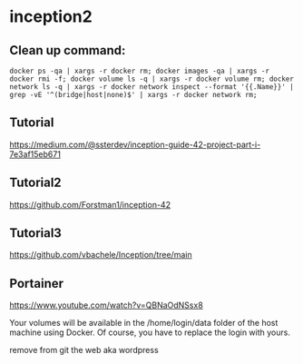 # inception2


## Clean up command:
```
docker ps -qa | xargs -r docker rm; docker images -qa | xargs -r docker rmi -f; docker volume ls -q | xargs -r docker volume rm; docker network ls -q | xargs -r docker network inspect --format '{{.Name}}' | grep -vE '^(bridge|host|none)$' | xargs -r docker network rm;
```

## Tutorial
https://medium.com/@ssterdev/inception-guide-42-project-part-i-7e3af15eb671


## Tutorial2
https://github.com/Forstman1/inception-42

## Tutorial3
https://github.com/vbachele/Inception/tree/main

## Portainer
https://www.youtube.com/watch?v=QBNaOdNSsx8


Your volumes will be available in the /home/login/data folder of the
host machine using Docker. Of course, you have to replace the login
with yours.


remove from git the web aka wordpress
